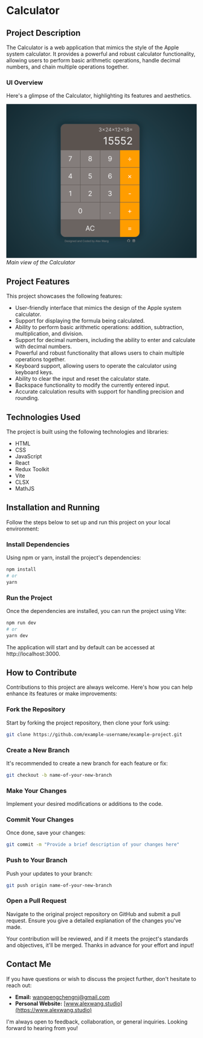 # Calculator

## Project Description

The Calculator is a web application that mimics the style of the Apple system calculator. It provides a powerful and robust calculator functionality, allowing users to perform basic arithmetic operations, handle decimal numbers, and chain multiple operations together.

### UI Overview

Here's a glimpse of the Calculator, highlighting its features and aesthetics.

![Main View](public/images/calculator.png)
*Main view of the Calculator*


## Project Features

This project showcases the following features:

- User-friendly interface that mimics the design of the Apple system calculator.
- Support for displaying the formula being calculated.
- Ability to perform basic arithmetic operations: addition, subtraction, multiplication, and division.
- Support for decimal numbers, including the ability to enter and calculate with decimal numbers.
- Powerful and robust functionality that allows users to chain multiple operations together.
- Keyboard support, allowing users to operate the calculator using keyboard keys.
- Ability to clear the input and reset the calculator state.
- Backspace functionality to modify the currently entered input.
- Accurate calculation results with support for handling precision and rounding.

## Technologies Used

The project is built using the following technologies and libraries:

- HTML
- CSS
- JavaScript
- React
- Redux Toolkit
- Vite
- CLSX
- MathJS

## Installation and Running

Follow the steps below to set up and run this project on your local environment:

### Install Dependencies
Using npm or yarn, install the project's dependencies:

```bash
npm install
# or
yarn
```
### Run the Project
Once the dependencies are installed, you can run the project using Vite:

```bash
npm run dev
# or
yarn dev
```
The application will start and by default can be accessed at http://localhost:3000.

## How to Contribute

Contributions to this project are always welcome. Here's how you can help enhance its features or make improvements:

### Fork the Repository

Start by forking the project repository, then clone your fork using:
```bash
git clone https://github.com/example-username/example-project.git
```

### Create a New Branch

It's recommended to create a new branch for each feature or fix:

```bash
git checkout -b name-of-your-new-branch
```
### Make Your Changes

Implement your desired modifications or additions to the code.
  
### Commit Your Changes

Once done, save your changes:

```bash
git commit -m "Provide a brief description of your changes here"
```
### Push to Your Branch

Push your updates to your branch:

```bash
git push origin name-of-your-new-branch
```
### Open a Pull Request

Navigate to the original project repository on GitHub and submit a pull request. Ensure you give a detailed explanation of the changes you've made.

Your contribution will be reviewed, and if it meets the project's standards and objectives, it'll be merged. Thanks in advance for your effort and input!

## Contact Me

If you have questions or wish to discuss the project further, don't hesitate to reach out:

- **Email:** [wangpengchengnj@gmail.com](mailto:wangpengchengnj@gmail.com)
- **Personal Website:** [www.alexwang.studio](https://www.alexwang.studio)

I'm always open to feedback, collaboration, or general inquiries. Looking forward to hearing from you!
